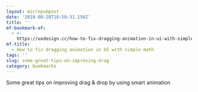 ```yaml
---
layout: micropubpost
date: '2018-08-28T18:58:31.156Z'
title: ''
mf-bookmark-of:
  - >-
    https://uxdesign.cc/how-to-fix-dragging-animation-in-ui-with-simple-math-4bbc10deccf7
mf-title:
  - How to fix dragging animation in UI with simple math
tags: ''
slug: some-great-tips-on-improving-drag
category: bookmarks
---
```

Some great tips on improving drag &amp; drop by using smart animation
